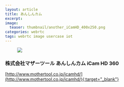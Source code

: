 ```yaml
---
layout: article
title: あんしんカム
excerpt: 
image:
  teaser: thumbnail/another_iCamHD_400x250.png
categories: webrtc
tags: webrtc image usercase iot
---
```


<figure>
	<a href="http://www.mothertool.co.jp/icamhd/" target="_blank"><img src="{{ site.url }}{{ site.baseurl }}/images/pages/iCamHD.png"></a>
</figure>


### 株式会社マザーツール あんしんカム iCam HD 360  

[http://www.mothertool.co.jp/icamhd/](http://www.mothertool.co.jp/icamhd/){:target="_blank"}
